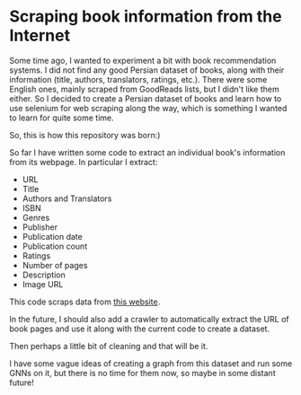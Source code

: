 # Scraping book information from the Internet

Some time ago, I wanted to experiment a bit with book recommendation systems. I did not find any good Persian dataset of books, along with their information (title, authors, translators, ratings, etc.). There were some English ones, mainly scraped from GoodReads lists, but I didn't like them either. So I decided to create a Persian dataset of books and learn how to use selenium for web scraping along the way, which is something I wanted to learn for quite some time.

So, this is how this repository was born:)

So far I have written some code to extract an individual book's information from its webpage. In particular I extract:

+ URL
+ Title
+ Authors and Translators
+ ISBN
+ Genres
+ Publisher
+ Publication date
+ Publication count
+ Ratings
+ Number of pages
+ Description
+ Image URL

This code scraps data from [this website](https://behkhaan.ir/).

In the future, I should also add a crawler to automatically extract the URL of book pages and use it along with the current code to create a dataset.

Then perhaps a little bit of cleaning and that will be it.

I have some vague ideas of creating a graph from this dataset and run some GNNs on it, but there is no time for them now, so maybe in some distant future!

